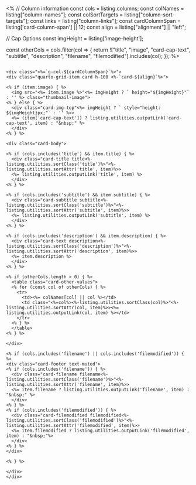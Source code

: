 <%
// Column information
const cols = listing.columns;
const colNames = listing["column-names"];
const colSortTargets = listing["column-sort-targets"];
const links = listing["column-links"];
const cardColumnSpan = listing['card-column-span'] || 12;
const align = listing["alignment"] || "left";

// Cap Options
const imgHeight = listing['image-height'];

const otherCols = cols.filter(col => {
return !["title", "image", "card-cap-text", "subtitle", "description", "filename", "filemodified"].includes(col);
});
%>

```{=html}

<div class="<%=`g-col-${cardColumnSpan}`%>">
<div class="quarto-grid-item card h-100 <%-`card-${align}`%>">

<% if (item.image) { %>
  <img src="<%= item.image %>"<%= imgHeight ? ` height="${imgHeight}"` : '' %> class="thumbnail-image">
<% } else { %>
  <div class="card-img-top"<%= imgHeight ? ` style="height: ${imgHeight}px;"` : '' %>>
  <%= (item['card-cap-text']) ? listing.utilities.outputLink('card-cap-text', item) : "&nbsp;" %>
  </div>
<% } %>

<div class="card-body">

<% if (cols.includes('title') && item.title) { %>
  <div class="card-title title<%-listing.utilities.sortClass('title')%>"<%-listing.utilities.sortAttr('title', item)%>>
  <%= listing.utilities.outputLink('title', item) %>
  </div>
<% } %>

<% if (cols.includes('subtitle') && item.subtitle) { %>
  <div class="card-subtitle subtitle<%-listing.utilities.sortClass('subtitle')%>"<%-listing.utilities.sortAttr('subtitle', item)%>>
  <%= listing.utilities.outputLink('subtitle', item) %>
  </div>
<% } %>

<% if (cols.includes('description') && item.description) { %>
  <div class="card-text description<%-listing.utilities.sortClass('description')%>"<%-listing.utilities.sortAttr('description', item)%>>
  <%= item.description %>
  </div>
<% } %>

<% if (otherCols.length > 0) { %>
  <table class="card-other-values">
  <% for (const col of otherCols) { %>
    <tr>
      <td><%= colNames[col] || col %></td>
      <td class="<%=col%><%-listing.utilities.sortClass(col)%>"<%-listing.utilities.sortAttr(col, item)%>><%= listing.utilities.outputLink(col, item) %></td>
    </tr>
  <% } %>
  </table>
<% } %>

</div>

<% if (cols.includes('filename') || cols.includes('filemodified')) { %>
<div class="card-footer text-muted">
<% if (cols.includes('filename')) { %>
  <div class="card-filename filename<%-listing.utilities.sortClass('filename')%>"<%-listing.utilities.sortAttr('filename', item)%>>
  <%= item.filename ? listing.utilities.outputLink('filename', item) : "&nbsp;" %>
  </div>
<% } %>
<% if (cols.includes('filemodified')) { %>
  <div class="card-filemodified filemodified<%-listing.utilities.sortClass('filemodified')%>"<%-listing.utilities.sortAttr('filemodified', item)%>>
  <%= item.filemodified ? listing.utilities.outputLink('filemodified', item) : "&nbsp;"%>
  </div>
<% } %>
</div>

<% } %>

</div>
</div>
```
